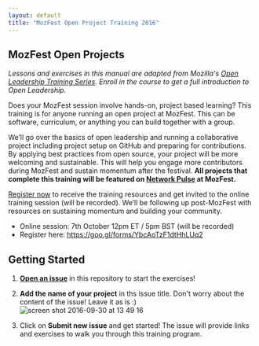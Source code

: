 ```yaml
---
layout: default
title: "MozFest Open Project Training 2016"
---
```


## MozFest Open Projects


*Lessons and exercises in this manual are adapted from Mozilla's [Open Leadership Training Series](https://mozilla.teachable.com/p/mozilla-open-leadership-training-series). Enroll in the course to get a full introduction to Open Leadership.*


Does your MozFest session involve hands-on, project based learning? This training is for anyone running an open project at MozFest. This can be software, curriculum, or anything you can build together with a group.

We’ll go over the basics of open leadership and running a collaborative project including project setup on GitHub and preparing for contributions. By applying best practices from open source, your project will be more welcoming and sustainable. This will help you engage more contributors during MozFest and sustain momentum after the festival. **All projects that complete this training will be featured on [Network Pulse](https://mozilla.github.io/network-pulse/) at MozFest.**

[Register now](https://goo.gl/forms/YbcAoTzF1dtHhLUq2) to receive the training resources and get invited to the online training session (will be recorded). We’ll be following up post-MozFest with resources on sustaining momentum and building your community.

* Online session: 7th October 12pm ET / 5pm BST (will be recorded)
* Register here: [https://goo.gl/forms/YbcAoTzF1dtHhLUq2 ](https://goo.gl/forms/YbcAoTzF1dtHhLUq2)

## Getting Started
1. [**Open an issue**](https://github.com/acabunoc/mozfest-open-projects-2016/issues/new) in this repository to start the exercises!

2. **Add the name of your project** in ths issue title. Don't worry about the content of the issue! Leave it as is :)
![screen shot 2016-09-30 at 13 49 16](https://cloud.githubusercontent.com/assets/617994/19001339/ba6ee3ce-8714-11e6-8057-2173005ded6b.png)

3. Click on **Submit new issue** and get started! The issue will provide links and exercises to walk you through this training program.

